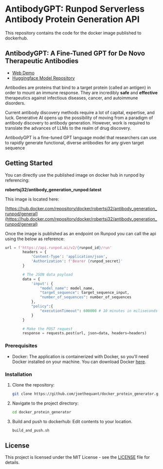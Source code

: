 # AntibodyGPT:  Runpod Serverless Antibody Protein Generation API

This repository contains the code for the docker image published to dockerhub.

## AntibodyGPT: A Fine-Tuned GPT for De Novo Therapeutic Antibodies

- [Web Demo](https://orca-app-ygzbp.ondigitalocean.app/Demo_Antibody_Generator)
- [Huggingface Model Repository](https://huggingface.co/AntibodyGeneration)

Antibodies are proteins that bind to a target protein (called an antigen) in order to mount an immune response. 
They are incredibly **safe** and **effective** therapeutics against infectious diseases, cancer, and autoimmune disorders.

Current antibody discovery methods require a lot of capital, expertise, and luck. Generative AI opens up the possibility of 
moving from a paradigm of antibody discovery to antibody generation. However, work is required to translate the advances of LLMs to the realm of drug discovery.

AntibodyGPT is a fine-tuned GPT language model that researchers can use to rapidly generate functional, diverse antibodies for any given target sequence

## Getting Started

You can directly use the published image on docker hub in runpod by referencing:

**robertsj32/antibody_generation_runpod:latest**

This image is located here:

[https://hub.docker.com/repository/docker/robertsj32/antibody_generation_runpod/general](https://hub.docker.com/repository/docker/robertsj32/antibody_generation_runpod/general)


Once the image is published as an endpoint on Runpod you can call the api using the below as reference:

```python 
url = f'https://api.runpod.ai/v2/{runpod_id}/run'
        headers = {
            'Content-Type': 'application/json',
            'Authorization': f'Bearer {runpod_secret}'
        }

        # The JSON data payload
        data = {
            'input': {
                "model_name": model_name,
                "target_sequence": target_sequence_input,
                "number_of_sequences": number_of_sequences
            },
            "policy":{
                "executionTimeout": 600000 # 10 minutes in miliseconds -> Stop run away costly GPU jobs.
            }
        }

        # Make the POST request
        response = requests.post(url, json=data, headers=headers)
```

### Prerequisites

- Docker: The application is containerized with Docker, so you'll need Docker installed on your machine. You can download Docker [here](https://www.docker.com/products/docker-desktop).


### Installation

1. Clone the repository:
    ```bash
    git clone https://github.com/joethequant/docker_protein_generator.git
    ```

2. Navigate to the project directory:
    ```bash
    cd docker_protein_generator
    ```

4. Build and push to dockerhub: Edit contents to your location.
    ```bash
    build_and_push.sh
    ```

## License

This project is licensed under the MIT License - see the [LICENSE](LICENSE) file for details.